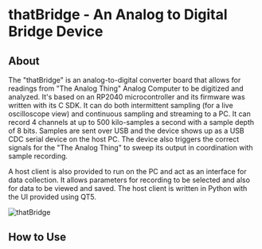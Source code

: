 # thatBridge - An Analog to Digital Bridge Device
## About
The "thatBridge" is an analog-to-digital converter board that allows for readings from "The Analog Thing" Analog Computer to be digitized and analyzed. It's based on an RP2040 microcontroller and its firmware was written with its C SDK. It can do both intermittent sampling (for a live oscilloscope view) and continuous sampling and streaming to a PC. It can record 4 channels at up to 500 kilo-samples a second with a sample depth of 8 bits. Samples are sent over USB and the device shows up as a USB CDC serial device on the host PC. The device also triggers the correct signals for the "The Analog Thing" to sweep its output in coordination with sample recording.

A host client is also provided to run on the PC and act as an interface for data collection. It allows parameters for recording to be selected and also for data to be viewed and saved. The host client is written in Python with the UI provided using QT5.

![thatBridge](https://github.com/Nobel-Ken/thatBridge/assets/17792367/f742fe14-470d-43bb-924e-ff7359f5dcb1)

## How to Use

